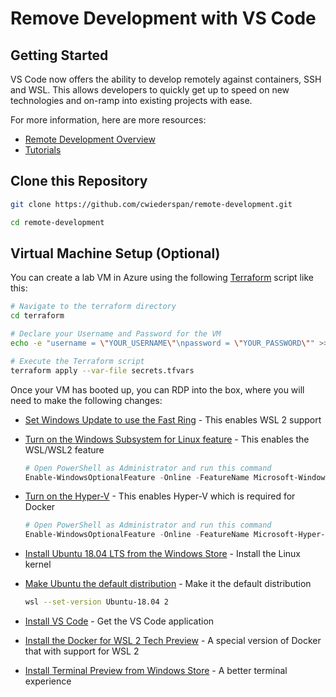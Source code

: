 # Remove Development with VS Code

## Getting Started

VS Code now offers the ability to develop remotely against containers, SSH and WSL. This allows
developers to quickly get up to speed on new technologies and on-ramp into existing projects with
ease.

For more information, here are more resources:

* [Remote Development Overview](https://code.visualstudio.com/docs/remote/remote-overview)
* [Tutorials](https://code.visualstudio.com/docs/remote/remote-tutorials)


## Clone this Repository

```bash
git clone https://github.com/cwiederspan/remote-development.git

cd remote-development
```

## Virtual Machine Setup (Optional)

You can create a lab VM in Azure using the following [Terraform](terraform/main.tf) script like this:

```bash
# Navigate to the terraform directory
cd terraform

# Declare your Username and Password for the VM
echo -e "username = \"YOUR_USERNAME\"\npassword = \"YOUR_PASSWORD\"" >> secrets.tfvars

# Execute the Terraform script
terraform apply --var-file secrets.tfvars
```

Once your VM has booted up, you can RDP into the box, where you will need to make the following changes:

* [Set Windows Update to use the Fast Ring](https://insider.windows.com/en-us/how-to-pc/) - This enables WSL 2 support

* [Turn on the Windows Subsystem for Linux feature](https://docs.microsoft.com/en-us/windows/wsl/install-win10) - This enables the WSL/WSL2 feature
  
  ```powershell
  # Open PowerShell as Administrator and run this command
  Enable-WindowsOptionalFeature -Online -FeatureName Microsoft-Windows-Subsystem-Linux
  ```

* [Turn on the Hyper-V](https://docs.microsoft.com/en-us/windows/wsl/install-win10) - This enables Hyper-V which is required for Docker
  
  ```powershell
  # Open PowerShell as Administrator and run this command
  Enable-WindowsOptionalFeature -Online -FeatureName Microsoft-Hyper-V -All
  ```

* [Install Ubuntu 18.04 LTS from the Windows Store](https://www.microsoft.com/en-us/p/ubuntu-1804-lts/9n9tngvndl3q?activetab=pivot:overviewtab) - Install the Linux kernel

* [Make Ubuntu the default distribution](https://docs.microsoft.com/en-us/windows/wsl/wsl2-install) - Make it the default distribution
  
  ```bash
  wsl --set-version Ubuntu-18.04 2
  ```

* [Install VS Code](https://code.visualstudio.com/) - Get the VS Code application

* [Install the Docker for WSL 2 Tech Preview](https://docs.docker.com/docker-for-windows/wsl-tech-preview/) - A special version of Docker that with support for WSL 2

* [Install Terminal Preview from Windows Store](https://www.microsoft.com/en-us/p/windows-terminal-preview/9n0dx20hk701?activetab=pivot:overviewtab) - A better terminal experience

